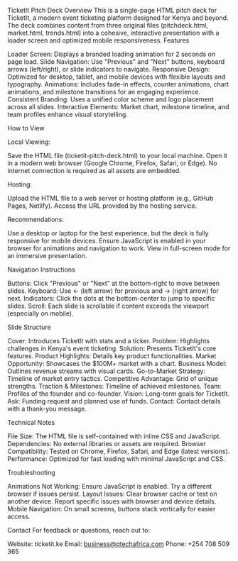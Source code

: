 TicketIt Pitch Deck
Overview
This is a single-page HTML pitch deck for TicketIt, a modern event ticketing platform designed for Kenya and beyond. The deck combines content from three original files (pitchdeck.html, market.html, trends.html) into a cohesive, interactive presentation with a loader screen and optimized mobile responsiveness.
Features

Loader Screen: Displays a branded loading animation for 2 seconds on page load.
Slide Navigation: Use "Previous" and "Next" buttons, keyboard arrows (left/right), or slide indicators to navigate.
Responsive Design: Optimized for desktop, tablet, and mobile devices with flexible layouts and typography.
Animations: Includes fade-in effects, counter animations, chart animations, and milestone transitions for an engaging experience.
Consistent Branding: Uses a unified color scheme and logo placement across all slides.
Interactive Elements: Market chart, milestone timeline, and team profiles enhance visual storytelling.

How to View

Local Viewing:

Save the HTML file (ticketit-pitch-deck.html) to your local machine.
Open it in a modern web browser (Google Chrome, Firefox, Safari, or Edge).
No internet connection is required as all assets are embedded.

Hosting:

Upload the HTML file to a web server or hosting platform (e.g., GitHub Pages, Netlify).
Access the URL provided by the hosting service.

Recommendations:

Use a desktop or laptop for the best experience, but the deck is fully responsive for mobile devices.
Ensure JavaScript is enabled in your browser for animations and navigation to work.
View in full-screen mode for an immersive presentation.

Navigation Instructions

Buttons: Click "Previous" or "Next" at the bottom-right to move between slides.
Keyboard: Use ← (left arrow) for previous and → (right arrow) for next.
Indicators: Click the dots at the bottom-center to jump to specific slides.
Scroll: Each slide is scrollable if content exceeds the viewport (especially on mobile).

Slide Structure

Cover: Introduces TicketIt with stats and a ticker.
Problem: Highlights challenges in Kenya's event ticketing.
Solution: Presents TicketIt's core features.
Product Highlights: Details key product functionalities.
Market Opportunity: Showcases the $100M+ market with a chart.
Business Model: Outlines revenue streams with visual cards.
Go-to-Market Strategy: Timeline of market entry tactics.
Competitive Advantage: Grid of unique strengths.
Traction & Milestones: Timeline of achieved milestones.
Team: Profiles of the founder and co-founder.
Vision: Long-term goals for TicketIt.
Ask: Funding request and planned use of funds.
Contact: Contact details with a thank-you message.

Technical Notes

File Size: The HTML file is self-contained with inline CSS and JavaScript.
Dependencies: No external libraries or assets are required.
Browser Compatibility: Tested on Chrome, Firefox, Safari, and Edge (latest versions).
Performance: Optimized for fast loading with minimal JavaScript and CSS.

Troubleshooting

Animations Not Working: Ensure JavaScript is enabled. Try a different browser if issues persist.
Layout Issues: Clear browser cache or test on another device. Report specific issues with browser and device details.
Mobile Navigation: On small screens, buttons stack vertically for easier access.

Contact
For feedback or questions, reach out to:

Website: ticketit.ke
Email: business@qtechafrica.com
Phone: +254 708 509 365
